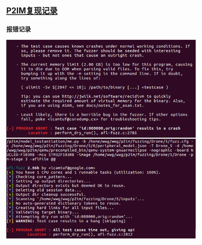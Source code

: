 ## [P2IM复现记录](https://github.com/RiS3-Lab/p2im/tree/master)
### 报错记录
![image](https://github.com/Cyber-Security-Team/binary_function_similarity/blob/main/image/%E6%8A%A5%E9%94%991.png)
![image](https://github.com/Cyber-Security-Team/binary_function_similarity/blob/main/image/p2im%E6%8A%A5%E9%94%992.png)

